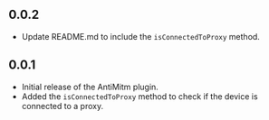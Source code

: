 ## 0.0.2
* Update README.md to include the `isConnectedToProxy` method.
## 0.0.1
* Initial release of the AntiMitm plugin.
* Added the `isConnectedToProxy` method to check if the device is connected to a proxy.